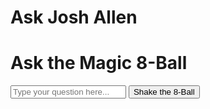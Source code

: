 # Ask Josh Allen
<!DOCTYPE html>
<html lang="en">
<head>
    <meta charset="UTF-8">
    <meta name="viewport" content="width=device-width, initial-scale=1.0">
    <title>Magic 8-Ball</title>
    <link rel="stylesheet" href="styles.css">
</head>
<body>
    <div id="magic-8-ball">
        <h1>Ask the Magic 8-Ball</h1>
        <input type="text" id="question" placeholder="Type your question here...">
        <button id="shake-button">Shake the 8-Ball</button>
        <div id="response-area">
            <img id="response-image" src="" alt="Magic 8-Ball response" style="display:none;">
            <p id="response-text"></p>
        </div>
    </div>
    <script src="script.js"></script>
</body>
</html>
